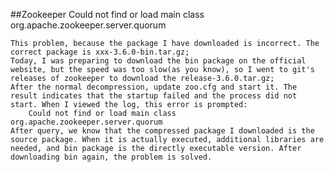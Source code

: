 ##Zookeeper Could not find or load main class org.apache.zookeeper.server.quorum

    This problem, because the package I have downloaded is incorrect. The correct package is xxx-3.6.0-bin.tar.gz;
    Today, I was preparing to download the bin package on the official website, but the speed was too slow(as you know), so I went to git's releases of zookeeper to download the release-3.6.0.tar.gz;
    After the normal decompression, update zoo.cfg and start it. The result indicates that the startup failed and the process did not start. When I viewed the log, this error is prompted:
        Could not find or load main class org.apache.zookeeper.server.quorum
    After query, we know that the compressed package I downloaded is the source package. When it is actually executed, additional libraries are needed, and bin package is the directly executable version. After downloading bin again, the problem is solved.